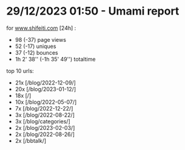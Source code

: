 # 29/12/2023 01:50 - Umami report
for www.shifeiti.com [24h] :

 - 98 (-37) page views
 - 52 (-17) uniques
 - 37 (-12) bounces
 - 1h 2' 38'' (-1h 35' 49'') totaltime


top 10 urls:
 - 21x [/blog/2022-12-09/]
 - 20x [/blog/2023-01-12/]
 - 18x [/]
 - 10x [/blog/2022-05-07/]
 - 7x [/blog/2022-12-22/]
 - 3x [/blog/2022-08-22/]
 - 3x [/blog/categories/]
 - 2x [/blog/2023-02-03/]
 - 2x [/blog/2022-08-26/]
 - 2x [/bbtalk/]


